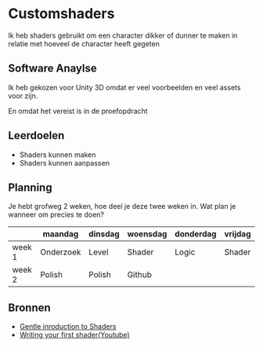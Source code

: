 # Customshaders

Ik heb shaders gebruikt om een character dikker of dunner te maken in relatie met hoeveel de character heeft gegeten 

## Software Anaylse 
Ik heb gekozen voor Unity 3D omdat er veel voorbeelden en veel assets voor zijn.

En omdat het vereist is in de proefopdracht

## Leerdoelen 
- Shaders kunnen maken
- Shaders kunnen aanpassen

## Planning 
Je hebt grofweg 2 weken, hoe deel je deze twee weken in. Wat plan je wanneer om precies te doen?

| | maandag | dinsdag | woensdag | donderdag | vrijdag |
| --- | --- | --- | --- | --- | --- |
|week 1 | Onderzoek | Level | Shader | Logic | Shader |
|week 2 | Polish | Polish | Github |

## Bronnen

- [Gentle inroduction to Shaders](https://unity3d.com/learn/tutorials/topics/graphics/gentle-introduction-shaders)
- [Writing your first shader(Youtube)](https://www.youtube.com/watch?v=zCkC5e_Pkz4)
